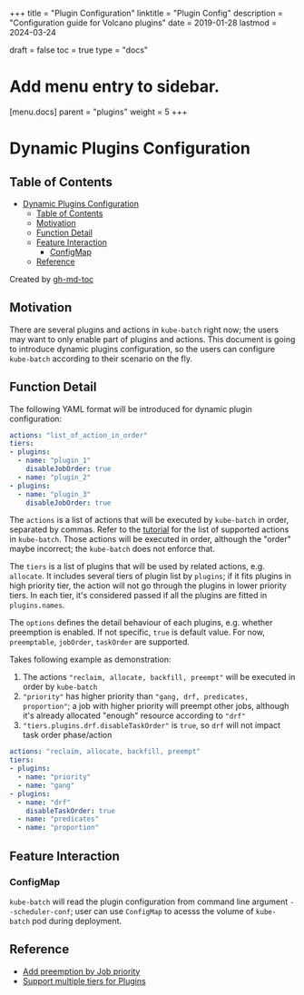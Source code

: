+++
title = "Plugin Configuration"
linktitle = "Plugin Config"
description = "Configuration guide for Volcano plugins"
date = 2019-01-28
lastmod = 2024-03-24

draft = false
toc = true
type = "docs"

# Add menu entry to sidebar.
[menu.docs]
  parent = "plugins"
  weight = 5
+++

# Dynamic Plugins Configuration

## Table of Contents

   * [Dynamic Plugins Configuration](#dynamic-plugins-configuration)
      * [Table of Contents](#table-of-contents)
      * [Motivation](#motivation)
      * [Function Detail](#function-detail)
      * [Feature Interaction](#feature-interaction)
         * [ConfigMap](#configmap)
      * [Reference](#reference)

Created by [gh-md-toc](https://github.com/ekalinin/github-markdown-toc)

## Motivation

There are several plugins and actions in `kube-batch` right now; the users may want to only enable part of plugins and actions. This document is going to introduce dynamic plugins configuration, so the users can configure `kube-batch` according to their
scenario on the fly.

## Function Detail

The following YAML format will be introduced for dynamic plugin configuration:

```yaml
actions: "list_of_action_in_order"
tiers:
- plugins:
  - name: "plugin_1"
    disableJobOrder: true
  - name: "plugin_2"
- plugins:
  - name: "plugin_3"
    disableJobOrder: true
```

The `actions` is a list of actions that will be executed by `kube-batch` in order, separated
by commas. Refer to the [tutorial](https://github.com/kubernetes-sigs/kube-batch/issues/434) for
the list of supported actions in `kube-batch`. Those actions will be executed in order, although
the "order" maybe incorrect; the `kube-batch` does not enforce that.

The `tiers` is a list of plugins that will be used by related actions, e.g. `allocate`. It includes
several tiers of plugin list by `plugins`; if it fits plugins in high priority tier, the action will not
go through the plugins in lower priority tiers. In each tier, it's considered passed if all the plugins are
fitted in `plugins.names`.

The `options` defines the detail behaviour of each plugins, e.g. whether preemption is enabled. If not
specific, `true` is default value. For now, `preemptable`, `jobOrder`, `taskOrder` are supported.

Takes following example as demonstration:

1. The actions `"reclaim, allocate, backfill, preempt"` will be executed in order by `kube-batch`
1. `"priority"` has higher priority than `"gang, drf, predicates, proportion"`; a job with higher priority
will preempt other jobs, although it's already allocated "enough" resource according to `"drf"`
1. `"tiers.plugins.drf.disableTaskOrder"` is `true`, so `drf` will not impact task order phase/action

```yaml
actions: "reclaim, allocate, backfill, preempt"
tiers:
- plugins:
  - name: "priority"
  - name: "gang"
- plugins:
  - name: "drf"
    disableTaskOrder: true
  - name: "predicates"
  - name: "proportion"
```

## Feature Interaction

### ConfigMap

`kube-batch` will read the plugin configuration from command line argument `--scheduler-conf`; user can
use `ConfigMap` to acesss the volume of `kube-batch` pod during deployment.

## Reference

* [Add preemption by Job priority](https://github.com/kubernetes-sigs/kube-batch/issues/261)
* [Support multiple tiers for Plugins](https://github.com/kubernetes-sigs/kube-batch/issues/484)
